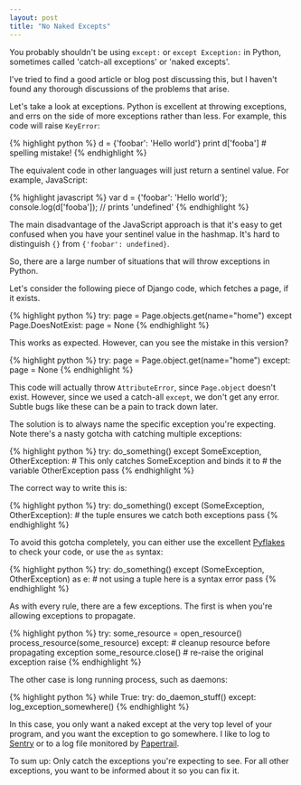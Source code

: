 ```yaml
--- 
layout: post
title: "No Naked Excepts"
---
```


You probably shouldn't be using `except:` or `except Exception:` in
Python, sometimes called 'catch-all exceptions' or 'naked excepts'.

I've tried to find a good article or blog post discussing this, but I
haven't found any thorough discussions of the problems that arise.

Let's take a look at exceptions. Python is excellent at throwing
exceptions, and errs on the side of more exceptions rather than
less. For example, this code will raise `KeyError`:

{% highlight python %}
d = {'foobar': 'Hello world'}
print d['fooba'] # spelling mistake!
{% endhighlight %}

The equivalent code in other languages will just return a sentinel
value. For example, JavaScript:

{% highlight javascript %}
var d = {'foobar': 'Hello world'};
console.log(d['fooba']); // prints 'undefined'
{% endhighlight %}

The main disadvantage of the JavaScript approach is that it's easy to
get confused when you have your sentinel value in the hashmap. It's
hard to distinguish `{}` from `{'foobar': undefined}`.

So, there are a large number of situations that will throw exceptions
in Python.

Let's consider the following piece of Django code, which fetches a
page, if it exists.

{% highlight python %}
try:
    page = Page.objects.get(name="home")
except Page.DoesNotExist:
    page = None
{% endhighlight %}

This works as expected. However, can you see the mistake in this
version?

{% highlight python %}
try:
    page = Page.object.get(name="home")
except:
    page = None
{% endhighlight %}

This code will actually throw `AttributeError`, since `Page.object`
doesn't exist. However, since we used a catch-all `except`, we don't
get any error. Subtle bugs like these can be a pain to track down
later.

The solution is to always name the specific exception you're
expecting. Note there's a nasty gotcha with catching multiple
exceptions:

{% highlight python %}
try:
    do_something()
except SomeException, OtherException:
    # This only catches SomeException and binds it to
    # the variable OtherException
    pass
{% endhighlight %}

The correct way to write this is:

{% highlight python %}
try:
    do_something()
except (SomeException, OtherException):
    # the tuple ensures we catch both exceptions
    pass
{% endhighlight %}

To avoid this gotcha completely, you can either use the excellent
[Pyflakes](https://pypi.python.org/pypi/pyflakes) to check your code,
or use the `as` syntax:

{% highlight python %}
try:
    do_something()
except (SomeException, OtherException) as e:
    # not using a tuple here is a syntax error
    pass
{% endhighlight %}

As with every rule, there are a few exceptions. The first is when
you're allowing exceptions to propagate.

{% highlight python %}
try:
    some_resource = open_resource()
    process_resource(some_resource)
except:
    # cleanup resource before propagating exception
    some_resource.close()
    # re-raise the original exception
    raise
{% endhighlight %}

The other case is long running process, such as daemons:

{% highlight python %}
while True:
    try:
        do_daemon_stuff()
    except:
        log_exception_somewhere()
{% endhighlight %}

In this case, you only want a naked except at the very top level of
your program, and you want the exception to go somewhere. I like to
log to [Sentry](https://getsentry.com/) or to a log file monitored by
[Papertrail](https://papertrailapp.com/).

To sum up: Only catch the exceptions you're expecting to see. For all
other exceptions, you want to be informed about it so you can fix it.
